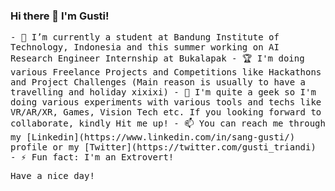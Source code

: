 ### Hi there 👋 I'm Gusti!

<samp>
- 🔭 I’m currently a student at Bandung Institute of Technology, Indonesia and this summer working on AI Research Engineer Internship at Bukalapak
- 🏆 I'm doing various Freelance Projects and Competitions like Hackathons and Project Challenges (Main reason is usually to have a travelling and holiday xixixi)
- 👯 I'm quite a geek so I'm doing various experiments with various tools and techs like VR/AR/XR, Games, Vision Tech etc. If you looking forward to collaborate, kindly Hit me up!
- 📫 You can reach me through my [Linkedin](https://www.linkedin.com/in/sang-gusti/) profile or my [Twitter](https://twitter.com/gusti_triandi)
- ⚡ Fun fact: I'm an Extrovert!

Have a nice day!
</samp>
